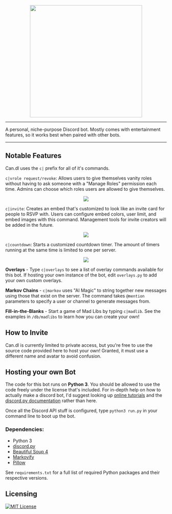 <p align="center">
  <img src="https://user-images.githubusercontent.com/30582227/71788525-01ed6d00-2fd8-11ea-9a63-4996beee8a75.png" height=350px>
</p>

---

A personal, niche-purpose Discord bot. Mostly comes with entertainment features, so it works best when paired with other bots.

---

## Notable Features
Can.dl uses the `c|` prefix for all of it's commands.

`c|vrole request/revoke`: Allows users to give themselves vanity roles without having to ask someone with a "Manage Roles" permission each time. Admins can choose which roles users are allowed to give themselves.

<p align="center"><img src="https://user-images.githubusercontent.com/30582227/71790656-6adbe180-2fe6-11ea-991a-cf2b94c7a6f8.gif"></p>

`c|invite`: Creates an embed that's customized to look like an invite card for people to RSVP with. Users can configure embed colors, user limit, and embed images with this command. Management tools for invite creators will be added in the future.

<p align="center"><img src="https://user-images.githubusercontent.com/30582227/71790658-6b747800-2fe6-11ea-82ab-2cdfe73dcdf5.gif"></p>

`c|countdown`: Starts a customized countdown timer. The amount of timers running at the same time is limited to one per server.

<p align="center"><img src="https://user-images.githubusercontent.com/30582227/71790519-bfcb2800-2fe5-11ea-9640-9f7af171fb8d.gif"></p>

**Overlays** - Type `c|overlays` to see a list of overlay commands available for this bot. If hosting your own instance of the bot, edit `overlays.py` to add your own custom overlays.

**Markov Chains** - `c|markov` uses "AI Magic" to string together new messages using those that exist on the server. The command takes `@mention` parameters to specify a user or channel to generate messages from.

**Fill-in-the-Blanks** - Start a game of Mad Libs by typing `c|madlib`. See the examples in `/db/madlibs` to learn how you can create your own!

## How to Invite
Can.dl is currently limited to private access, but you're free to use the source code provided here to host your own! Granted, it must use a different name and avatar to avoid confusion.

## Hosting your own Bot
The code for this bot runs on **Python 3**. You should be allowed to use the code freely under the license that's included. For in-depth help on how to actually make a discord bot, I'd suggest looking up [online tutorials](https://medium.com/@moomooptas/how-to-make-a-simple-discord-bot-in-python-40ed991468b4) and the [discord.py documentation](https://discordpy.readthedocs.io/en/latest/api.html) rather than here.

Once all the Discord API stuff is configured, type `python3 run.py` in your command line to boot up the bot.

### Dependencies:
- Python 3
- [discord.py](https://github.com/rapptz/discord.py)
- [Beautiful Soup 4](https://www.crummy.com/software/BeautifulSoup/#Download)
- [Markovify](https://github.com/jsvine/markovify)
- [Pillow](https://pillow.readthedocs.io/en/stable/installation.html)

See `requirements.txt` for a full list of required Python packages and their respective versions.

## Licensing
[![MIT License](https://img.shields.io/badge/License-MIT-blue)](https://github.com/zlrc/Can.dl/blob/master/LICENSE)
